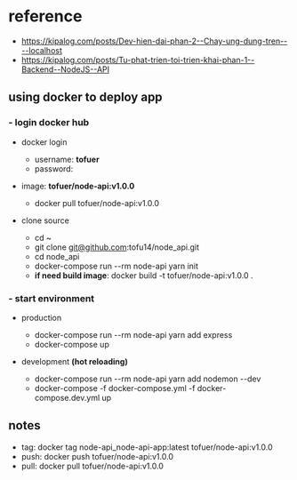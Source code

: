 # reference

- <https://kipalog.com/posts/Dev-hien-dai-phan-2--Chay-ung-dung-tren----localhost>
- <https://kipalog.com/posts/Tu-phat-trien-toi-trien-khai-phan-1--Backend--NodeJS--API>

## using docker to deploy app

### - login docker hub

- docker login
  - username: **tofuer**
  - password:

- image: **tofuer/node-api:v1.0.0**
  - docker pull tofuer/node-api:v1.0.0

- clone source
  - cd ~
  - git clone git@github.com:tofu14/node_api.git
  - cd node_api
  - docker-compose run --rm node-api yarn init
  - **if need build image**: docker build -t tofuer/node-api:v1.0.0 .

### - start environment

- production
  - docker-compose run --rm node-api yarn add express
  - docker-compose up

- development **(hot reloading)**
  - docker-compose run --rm node-api yarn add nodemon --dev
  - docker-compose -f docker-compose.yml -f docker-compose.dev.yml up

## notes

- tag: docker tag node-api_node-api-app:latest tofuer/node-api:v1.0.0
- push: docker push tofuer/node-api:v1.0.0
- pull: docker pull tofuer/node-api:v1.0.0
